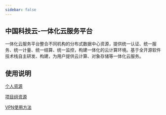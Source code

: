 ```yaml
---
sidebar: false
---
```


[//]: # (# 中国科技云一体化云服务平台)
## 中国科技云-一体化云服务平台 
一体化云服务平台整合不同机构的分布式数据中心资源，提供统一认证、统一服务、统一计量、统一结算、统一监控，构建一体化的云计算环境。基于全开源软件技术栈自主研发、构建，为用户提供云计算、对象存储等一体化云服务。

## 使用说明  

[个人资源](/manual/personal/)   

[项目组资源](/manual/group/)  

[VPN使用方法](/manual/vpn/)   




